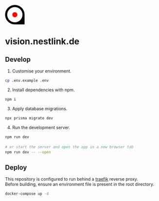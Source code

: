 <img src="./src/assets/logo/logo-winking.svg" width="64" align="center" />

# vision.nestlink.de

## Develop

1. Customise your environment.

```bash
cp .env.example .env
```

2. Install dependencies with npm.

```bash
npm i
```

3. Apply database migrations.

```bash
npx prisma migrate dev
```

4. Run the development server.

```bash
npm run dev

# or start the server and open the app in a new browser tab
npm run dev -- --open
```

## Deploy

This repository is configured to run behind a [traefik](https://traefik.io/traefik/) reverse proxy. \
Before building, ensure an environment file is present in the root directory.

```bash
docker-compose up -d
```
